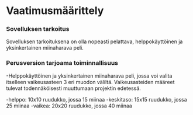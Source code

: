 # Vaatimusmäärittely

### Sovelluksen tarkoitus
Sovelluksen tarkoituksena on olla nopeasti pelattava, helppokäyttöinen ja yksinkertainen miinaharava peli.  

### Perusversion tarjoama toiminnallisuus
-Helppokäyttöinen ja yksinkertainen miinaharava peli, jossa voi valita itselleen vaikeusasteen 3 eri muodon väliltä. Vaikeusasteiden määreet tulevat todennäköisesti muuttumaan projektin edetessä.

  -helppo: 10x10 ruudukko, jossa 15 miinaa
  -keskitaso: 15x15 ruudukko, jossa 25 miinaa
  -vaikea: 20x20 ruudukko, jossa 40 miinaa
  
  
